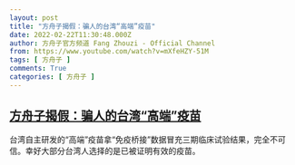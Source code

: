 ```yaml
---
layout: post
title: "方舟子揭假：骗人的台湾“高端”疫苗"
date: 2022-02-22T11:30:48.000Z
author: 方舟子官方频道 Fang Zhouzi - Official Channel
from: https://www.youtube.com/watch?v=mXfeHZY-51M
tags: [ 方舟子 ]
comments: True
categories: [ 方舟子 ]
---
```

<!--1645529448000-->
[方舟子揭假：骗人的台湾“高端”疫苗](https://www.youtube.com/watch?v=mXfeHZY-51M)
------

<div>
台湾自主研发的“高端”疫苗拿“免疫桥接”数据冒充三期临床试验结果，完全不可信。幸好大部分台湾人选择的是已被证明有效的疫苗。
</div>

